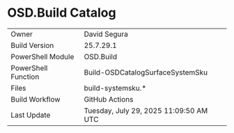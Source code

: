 ﻿# OSD.Build Catalog

| | |
|-|-|
| Owner | David Segura |
| Build Version | 25.7.29.1 |
| PowerShell Module | OSD.Build |
| PowerShell Function | Build-OSDCatalogSurfaceSystemSku |
| Files | build-systemsku.* |
| Build Workflow | GitHub Actions |
| Last Update | Tuesday, July 29, 2025 11:09:50 AM UTC |
